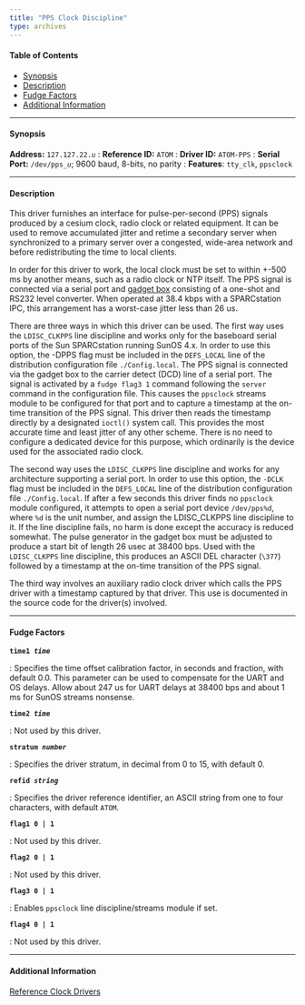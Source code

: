 ```yaml
---
title: "PPS Clock Discipline"
type: archives
---
```


#### Table of Contents

*   [Synopsis](/archives/3-5.93e/driver22/#synopsis)
*   [Description](/archives/3-5.93e/driver22/#description)
*   [Fudge Factors](/archives/3-5.93e/driver22/#fudge-factors)
*   [Additional Information](/archives/3-5.93e/driver22/#additional-information)

* * *

#### Synopsis

**Address:** <code>127.127.22._u_</code>
: **Reference ID:** <code>ATOM</code>
: **Driver ID:** <code>ATOM-PPS</code>
: **Serial Port:** <code>/dev/pps\__u_</code>; 9600 baud, 8-bits, no parity
: **Features**: <code>tty_clk</code>, <code>ppsclock</code>

* * *

#### Description

This driver furnishes an interface for pulse-per-second (PPS) signals produced by a cesium clock, radio clock or related equipment. It can be used to remove accumulated jitter and retime a secondary server when synchronized to a primary server over a congested, wide-area network and before redistributing the time to local clients. 

In order for this driver to work, the local clock must be set to within +-500 ms by another means, such as a radio clock or NTP itself. The PPS signal is connected via a serial port and [gadget box](/archives/3-5.93e/gadget/) consisting of a one-shot and RS232 level converter. When operated at 38.4 kbps with a SPARCstation IPC, this arrangement has a worst-case jitter less than 26 us. 

There are three ways in which this driver can be used. The first way uses the <code>LDISC_CLKPPS</code> line discipline and works only for the baseboard serial ports of the Sun SPARCstation running SunOS 4.x. In order to use this option, the -DPPS flag must be included in the <code>DEFS_LOCAL</code> line of the distribution configuration file <code>./Config.local</code>. The PPS signal is connected via the gadget box to the carrier detect (DCD) line of a serial port. The signal is activated by a <code>fudge flag3 1</code> command following the <code>server</code> command in the configuration file. This causes the <code>ppsclock</code> streams module to be configured for that port and to capture a timestamp at the on-time transition of the PPS signal. This driver then reads the timestamp directly by a designated <code>ioctl()</code> system call. This provides the most accurate time and least jitter of any other scheme. There is no need to configure a dedicated device for this purpose, which ordinarily is the device used for the associated radio clock.

The second way uses the <code>LDISC_CLKPPS</code> line discipline and works for any architecture supporting a serial port. In order to use this option, the `-DCLK` flag must be included in the <code>DEFS_LOCAL</code> line of the distribution configuration file <code>./Config.local</code>. If after a few seconds this driver finds no <code>ppsclock</code> module configured, it attempts to open a serial port device <code>/dev/pps%d</code>, where <code>%d</code> is the unit number, and assign the LDISC_CLKPPS line discipline to it. If the line discipline fails, no harm is done except the accuracy is reduced somewhat. The pulse generator in the gadget box must be adjusted to produce a start bit of length 26 usec at 38400 bps. Used with the <code>LDISC_CLKPPS</code> line discipline, this produces an ASCII DEL character (`\377`) followed by a timestamp at the on-time transition of the PPS signal.

The third way involves an auxiliary radio clock driver which calls the PPS driver with a timestamp captured by that driver. This use is documented in the source code for the driver(s) involved.

* * *

#### Fudge Factors

<code>**time1 _time_**</code>

: Specifies the time offset calibration factor, in seconds and fraction, with default 0.0. This parameter can be used to compensate for the UART and OS delays. Allow about 247 us for UART delays at 38400 bps and about 1 ms for SunOS streams nonsense.

<code>**time2 _time_**</code>

: Not used by this driver.

<code>**stratum _number_**</code>

: Specifies the driver stratum, in decimal from 0 to 15, with default 0.

<code>**refid _string_**</code>

: Specifies the driver reference identifier, an ASCII string from one to four characters, with default <code>ATOM</code>.

<code>**flag1 0 | 1**</code>

: Not used by this driver.

<code>**flag2 0 | 1**</code>

: Not used by this driver.

<code>**flag3 0 | 1**</code>

: Enables <code>ppsclock</code> line discipline/streams module if set.

<code>**flag4 0 | 1**</code>

: Not used by this driver.

* * *

#### Additional Information

[Reference Clock Drivers](/archives/3-5.93e/refclock/)